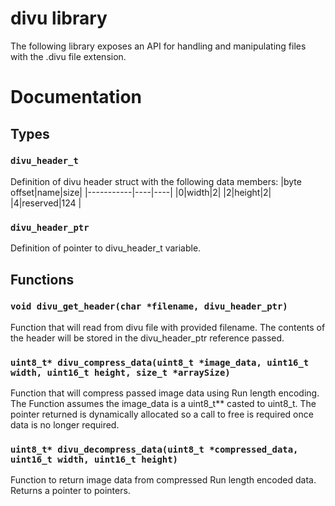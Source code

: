# divu library
The following library exposes an API for handling and manipulating files with the .divu file extension.
# Documentation
## Types
### `divu_header_t`
Definition of divu header struct with the following data members:
|byte offset|name|size|
|-----------|----|----|
|0|width|2|
|2|height|2|
|4|reserved|124 |
### `divu_header_ptr`
Definition of pointer to divu_header_t variable.
## Functions
### `void divu_get_header(char *filename, divu_header_ptr)`
Function that will read from divu file with provided filename. The contents of the header will be stored in the divu_header_ptr reference passed.
### `uint8_t* divu_compress_data(uint8_t *image_data, uint16_t width, uint16_t height, size_t *arraySize)`
Function that will compress passed image data using Run length encoding. The Function assumes the image_data is a uint8_t** casted to uint8_t.
The pointer returned is dynamically allocated so a call to free is required once data is no longer required.
### `uint8_t* divu_decompress_data(uint8_t *compressed_data, uint16_t width, uint16_t height)`
Function to return image data from compressed Run length encoded data. Returns a pointer to pointers.
